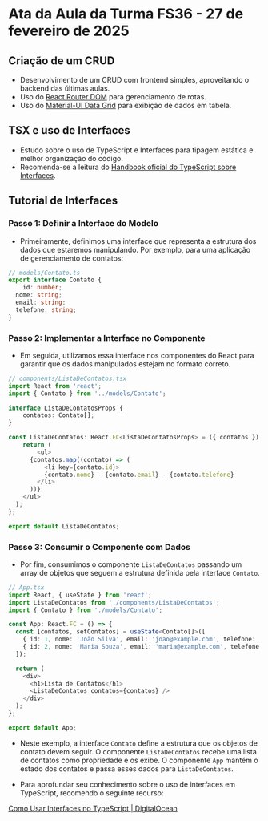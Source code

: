 # Ata da Aula da Turma FS36 - 27 de fevereiro de 2025

## Criação de um CRUD
- Desenvolvimento de um CRUD com frontend simples, aproveitando o backend das últimas aulas.
- Uso do [React Router DOM](https://reactrouter.com/) para gerenciamento de rotas.
- Uso do [Material-UI Data Grid](https://mui.com/components/data-grid/) para exibição de dados em tabela.

## TSX e uso de Interfaces
- Estudo sobre o uso de TypeScript e Interfaces para tipagem estática e melhor organização do código.
- Recomenda-se a leitura do [Handbook oficial do TypeScript sobre Interfaces](https://www.typescriptlang.org/docs/handbook/interfaces.html).

## Tutorial de Interfaces

### Passo 1: Definir a Interface do Modelo

- Primeiramente, definimos uma interface que representa a estrutura dos dados que estaremos manipulando. Por exemplo, para uma aplicação de gerenciamento de contatos:

``` typescript
// models/Contato.ts
export interface Contato {
    id: number;
  nome: string;
  email: string;
  telefone: string;
}
```

### Passo 2: Implementar a Interface no Componente

- Em seguida, utilizamos essa interface nos componentes do React para garantir que os dados manipulados estejam no formato correto.

``` typescript
// components/ListaDeContatos.tsx
import React from 'react';
import { Contato } from '../models/Contato';

interface ListaDeContatosProps {
    contatos: Contato[];
}

const ListaDeContatos: React.FC<ListaDeContatosProps> = ({ contatos }) => {
    return (
        <ul>
      {contatos.map((contato) => (
          <li key={contato.id}>
          {contato.nome} - {contato.email} - {contato.telefone}
        </li>
      ))}
    </ul>
  );
};

export default ListaDeContatos;

```

### Passo 3: Consumir o Componente com Dados

- Por fim, consumimos o componente <code>ListaDeContatos</code> passando um array de objetos que seguem a estrutura definida pela interface <code>Contato</code>.

``` typescript
// App.tsx
import React, { useState } from 'react';
import ListaDeContatos from './components/ListaDeContatos';
import { Contato } from './models/Contato';

const App: React.FC = () => {
  const [contatos, setContatos] = useState<Contato[]>([
    { id: 1, nome: 'João Silva', email: 'joao@example.com', telefone: '1234-5678' },
    { id: 2, nome: 'Maria Souza', email: 'maria@example.com', telefone: '8765-4321' },
  ]);

  return (
    <div>
      <h1>Lista de Contatos</h1>
      <ListaDeContatos contatos={contatos} />
    </div>
  );
};

export default App;

```

- Neste exemplo, a interface <code>Contato</code> define a estrutura que os objetos de contato devem seguir. O componente <code>ListaDeContatos</code> recebe uma lista de contatos como propriedade e os exibe. O componente <code>App</code> mantém o estado dos contatos e passa esses dados para <code>ListaDeContatos</code>.

- Para aprofundar seu conhecimento sobre o uso de interfaces em TypeScript, recomendo o seguinte recurso:

[Como Usar Interfaces no TypeScript | DigitalOcean](https://www.digitalocean.com/community/tutorials/how-to-use-interfaces-in-typescript)